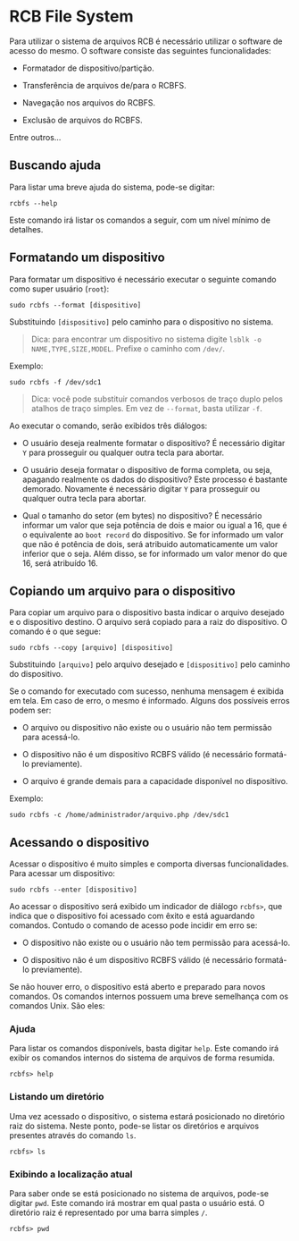 # RCB File System

Para utilizar o sistema de arquivos RCB é necessário utilizar o software de acesso do mesmo. O software consiste das seguintes funcionalidades:

- Formatador de dispositivo/partição.

- Transferência de arquivos de/para o RCBFS.

- Navegação nos arquivos do RCBFS.

- Exclusão de arquivos do RCBFS.

Entre outros...

## Buscando ajuda

Para listar uma breve ajuda do sistema, pode-se digitar:

```
rcbfs --help
```

Este comando irá listar os comandos a seguir, com um nível mínimo de detalhes.

## Formatando um dispositivo

Para formatar um dispositivo é necessário executar o seguinte comando como super usuário (`root`):

```
sudo rcbfs --format [dispositivo]
```

Substituindo `[dispositivo]` pelo caminho para o dispositivo no sistema.

> Dica: para encontrar um dispositivo no sistema digite `lsblk -o NAME,TYPE,SIZE,MODEL`. Prefixe o caminho com `/dev/`.

Exemplo:

```
sudo rcbfs -f /dev/sdc1
```

> Dica: você pode substituir comandos verbosos de traço duplo pelos atalhos de traço simples. Em vez de `--format`, basta utilizar `-f`.

Ao executar o comando, serão exibidos três diálogos:

- O usuário deseja realmente formatar o dispositivo? É necessário digitar `Y` para prosseguir ou qualquer outra tecla para abortar.

- O usuário deseja formatar o dispositivo de forma completa, ou seja, apagando realmente os dados do dispositivo? Este processo é bastante demorado. Novamente é necessário digitar `Y` para prosseguir ou qualquer outra tecla para abortar.

- Qual o tamanho do setor (em bytes) no dispositivo? É necessário informar um valor que seja potência de dois e maior ou igual a 16, que é o equivalente ao `boot record` do dispositivo. Se for informado um valor que não é potência de dois, será atribuido automaticamente um valor inferior que o seja. Além disso, se for informado um valor menor do que 16, será atribuído 16.

## Copiando um arquivo para o dispositivo

Para copiar um arquivo para o dispositivo basta indicar o arquivo desejado e o dispositivo destino. O arquivo será copiado para a raiz do dispositivo. O comando é o que segue:

```
sudo rcbfs --copy [arquivo] [dispositivo]
```

Substituindo `[arquivo]` pelo arquivo desejado e `[dispositivo]` pelo caminho do dispositivo.

Se o comando for executado com sucesso, nenhuma mensagem é exibida em tela. Em caso de erro, o mesmo é informado. Alguns dos possíveis erros podem ser:

- O arquivo ou dispositivo não existe ou o usuário não tem permissão para acessá-lo.

- O dispositivo não é um dispositivo RCBFS válido (é necessário formatá-lo previamente).

- O arquivo é grande demais para a capacidade disponível no dispositivo.

Exemplo:

```
sudo rcbfs -c /home/administrador/arquivo.php /dev/sdc1
```

## Acessando o dispositivo

Acessar o dispositivo é muito simples e comporta diversas funcionalidades. Para acessar um dispositivo:

```
sudo rcbfs --enter [dispositivo]
```

Ao acessar o dispositivo será exibido um indicador de diálogo `rcbfs>`, que indica que o dispositivo foi acessado com êxito e está aguardando comandos. Contudo o comando de acesso pode incidir em erro se:

- O dispositivo não existe ou o usuário não tem permissão para acessá-lo.

- O dispositivo não é um dispositivo RCBFS válido (é necessário formatá-lo previamente).

Se não houver erro, o dispositivo está aberto e preparado para novos comandos. Os comandos internos possuem uma breve semelhança com os comandos Unix. São eles:

### Ajuda

Para listar os comandos disponívels, basta digitar `help`. Este comando irá exibir os comandos internos do sistema de arquivos de forma resumida.

```
rcbfs> help
```

### Listando um diretório

Uma vez acessado o dispositivo, o sistema estará posicionado no diretório raiz do sistema. Neste ponto, pode-se listar os diretórios e arquivos presentes através do comando `ls`.

```
rcbfs> ls
```

### Exibindo a localização atual

Para saber onde se está posicionado no sistema de arquivos, pode-se digitar `pwd`. Este comando irá mostrar em qual pasta o usuário está. O diretório raiz é representado por uma barra simples `/`.

```
rcbfs> pwd
```
